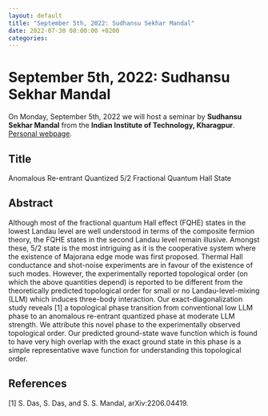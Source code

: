 ```yaml
---
layout: default
title: "September 5th, 2022: Sudhansu Sekhar Mandal"
date: 2022-07-30 08:00:00 +0200
categories:
---
```


# September 5th, 2022: Sudhansu Sekhar Mandal

On Monday, September 5th, 2022 we will host a seminar by **Sudhansu Sekhar Mandal** from the **Indian Institute of Technology, Kharagpur**.
<br>
[Personal webpage][mandal-webpage]. 

## Title

Anomalous Re-entrant Quantized 5/2 Fractional Quantum Hall State

## Abstract 

Although most of the fractional quantum Hall effect (FQHE) states in the lowest Landau level are well understood in terms of the composite fermion theory, the FQHE states in the second Landau level remain illusive. Amongst these, 5/2 state is the most intriguing as it is the cooperative system where the existence of Majorana edge mode was first proposed. Thermal Hall conductance and shot-noise experiments are in favour of the existence of such modes. However, the experimentally reported topological order (on which the above quantities depend) is reported to be different from the theoretically predicted topological order for small or no Landau-level-mixing (LLM) which induces three-body interaction. Our exact-diagonalization study reveals [1] a topological phase transition from conventional low LLM phase to an anomalous re-entrant quantized phase at moderate LLM strength. We attribute this novel phase to the experimentally observed topological order. Our predicted ground-state wave function which is found to have very high overlap with the exact ground state in this phase is a simple representative wave function for understanding this topological order. 


## References

[1] S. Das, S. Das, and S. S. Mandal, arXiv:2206.04419.


[mandal-webpage]: http://www.iitkgp.ac.in/department/PH/faculty/ph-sudhansu





